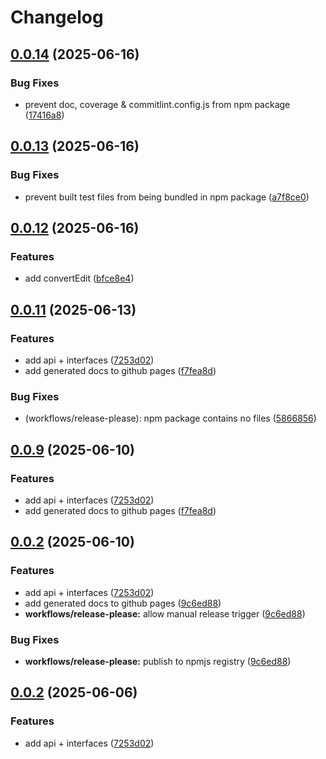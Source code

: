 # Changelog

## [0.0.14](https://github.com/OMICRONEnergyOSS/oscd-api/compare/oscd-api-v0.0.13...oscd-api-v0.0.14) (2025-06-16)


### Bug Fixes

* prevent doc, coverage & commitlint.config.js from npm package ([17416a8](https://github.com/OMICRONEnergyOSS/oscd-api/commit/17416a8c98481a399ccb088ee1d9632ed78be376))

## [0.0.13](https://github.com/OMICRONEnergyOSS/oscd-api/compare/oscd-api-v0.0.12...oscd-api-v0.0.13) (2025-06-16)


### Bug Fixes

* prevent built test files from being bundled in npm package ([a7f8ce0](https://github.com/OMICRONEnergyOSS/oscd-api/commit/a7f8ce0bd96c1419289e813748591fca6376b420))

## [0.0.12](https://github.com/OMICRONEnergyOSS/oscd-api/compare/oscd-api-v0.0.11...oscd-api-v0.0.12) (2025-06-16)


### Features

* add convertEdit ([bfce8e4](https://github.com/OMICRONEnergyOSS/oscd-api/commit/bfce8e4caeab6a93099d5922bccfc431f2c29373))

## [0.0.11](https://github.com/OMICRONEnergyOSS/oscd-api/compare/oscd-api-v0.0.10...oscd-api-v0.0.11) (2025-06-13)


### Features

* add api + interfaces ([7253d02](https://github.com/OMICRONEnergyOSS/oscd-api/commit/7253d02905ad011cdb736520036be3c9d415f32e))
* add generated docs to github pages ([f7fea8d](https://github.com/OMICRONEnergyOSS/oscd-api/commit/f7fea8d559f59b538270d10892495579a3de5729))


### Bug Fixes

* (workflows/release-please): npm package contains no files ([5866856](https://github.com/OMICRONEnergyOSS/oscd-api/commit/5866856cb6edcd3515a2dfe550a895e312d5d5d6))

## [0.0.9](https://github.com/OMICRONEnergyOSS/oscd-api/compare/oscd-api-v0.0.8...oscd-api-v0.0.9) (2025-06-10)


### Features

* add api + interfaces ([7253d02](https://github.com/OMICRONEnergyOSS/oscd-api/commit/7253d02905ad011cdb736520036be3c9d415f32e))
* add generated docs to github pages ([f7fea8d](https://github.com/OMICRONEnergyOSS/oscd-api/commit/f7fea8d559f59b538270d10892495579a3de5729))

## [0.0.2](https://github.com/OMICRONEnergyOSS/oscd-api/compare/oscd-api-v0.0.1...oscd-api-v0.0.2) (2025-06-10)


### Features

* add api + interfaces ([7253d02](https://github.com/OMICRONEnergyOSS/oscd-api/commit/7253d02905ad011cdb736520036be3c9d415f32e))
* add generated docs to github pages ([9c6ed88](https://github.com/OMICRONEnergyOSS/oscd-api/commit/9c6ed882e56ddf358b23a73049a043bd80bb8e78))
* **workflows/release-please:** allow manual release trigger ([9c6ed88](https://github.com/OMICRONEnergyOSS/oscd-api/commit/9c6ed882e56ddf358b23a73049a043bd80bb8e78))


### Bug Fixes

* **workflows/release-please:** publish to npmjs registry ([9c6ed88](https://github.com/OMICRONEnergyOSS/oscd-api/commit/9c6ed882e56ddf358b23a73049a043bd80bb8e78))

## [0.0.2](https://github.com/OMICRONEnergyOSS/oscd-api/compare/oscd-api-v0.0.1...oscd-api-v0.0.2) (2025-06-06)


### Features

* add api + interfaces ([7253d02](https://github.com/OMICRONEnergyOSS/oscd-api/commit/7253d02905ad011cdb736520036be3c9d415f32e))

